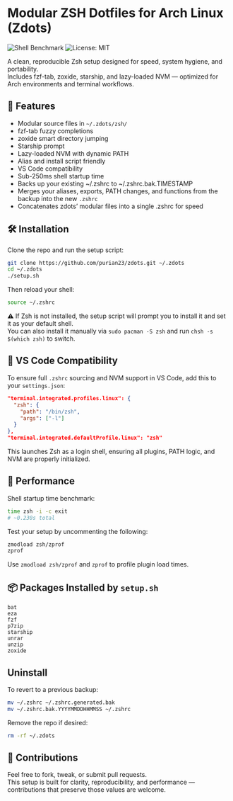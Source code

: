 # Modular ZSH Dotfiles for Arch Linux (Zdots)

![Shell Benchmark](https://img.shields.io/badge/zsh%20startup%20time-230ms-brightgreen)
![License: MIT](https://img.shields.io/badge/license-MIT-blue)

A clean, reproducible Zsh setup designed for speed, system hygiene, and portability.  
Includes fzf-tab, zoxide, starship, and lazy-loaded NVM — optimized for Arch environments and terminal workflows.

## 🚀 Features
- Modular source files in `~/.zdots/zsh/` 
- fzf-tab fuzzy completions  
- zoxide smart directory jumping  
- Starship prompt  
- Lazy-loaded NVM with dynamic PATH  
- Alias and install script friendly
- VS Code compatibility  
- Sub-250ms shell startup time  
- Backs up your existing ~/.zshrc to ~/.zshrc.bak.TIMESTAMP
- Merges your aliases, exports, PATH changes, and functions from the backup into the new `.zshrc`
- Concatenates zdots’ modular files into a single .zshrc for speed

## 🛠 Installation
Clone the repo and run the setup script:
```bash
git clone https://github.com/purian23/zdots.git ~/.zdots
cd ~/.zdots
./setup.sh
```
Then reload your shell:
```bash
source ~/.zshrc
```
⚠️ If Zsh is not installed, the setup script will prompt you to install it and set it as your default shell.  
You can also install it manually via `sudo pacman -S zsh` and run `chsh -s $(which zsh)` to switch.

## 🧩 VS Code Compatibility
To ensure full `.zshrc` sourcing and NVM support in VS Code, add this to your `settings.json`:

```json
"terminal.integrated.profiles.linux": {
  "zsh": {
    "path": "/bin/zsh",
    "args": ["-l"]
  }
},
"terminal.integrated.defaultProfile.linux": "zsh"
```
This launches Zsh as a login shell, ensuring all plugins, PATH logic, and NVM are properly initialized.

## 🧪 Performance
Shell startup time benchmark:
```bash
time zsh -i -c exit
# ~0.230s total
```
Test your setup by uncommenting the following: 
```bash
zmodload zsh/zprof
zprof
```
Use `zmodload zsh/zprof` and `zprof` to profile plugin load times.

## 📦 Packages Installed by `setup.sh`
```text
bat
eza
fzf
p7zip
starship
unrar
unzip
zoxide
```
## Uninstall
To revert to a previous backup:
```bash
mv ~/.zshrc ~/.zshrc.generated.bak
mv ~/.zshrc.bak.YYYYMMDDHHMMSS ~/.zshrc
```
Remove the repo if desired:
```bash
rm -rf ~/.zdots
```
## 🤝 Contributions
Feel free to fork, tweak, or submit pull requests.  
This setup is built for clarity, reproducibility, and performance — contributions that preserve those values are welcome.